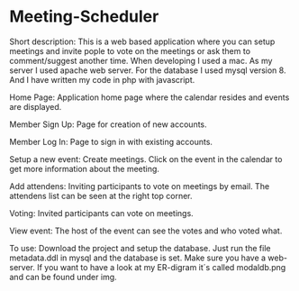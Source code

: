 # Meeting-Scheduler

Short description: 
This is a web based application where you can setup meetings and invite pople to vote on the meetings or ask them to comment/suggest another time. When developing I used a mac. As my server I used apache web server. For the database I used mysql version 8. And I have written my code in php with javascript.

Home Page:
Application home page where the calendar resides and events are displayed.

Member Sign Up:
Page for creation of new accounts.

Member Log In:
Page to sign in with existing accounts.

Setup a new event:
Create meetings. Click on the event in the calendar to get more information about the meeting.

Add attendens:
Inviting participants to vote on meetings by email. The attendens list can be seen at the right top corner.

Voting:
Invited participants can vote on meetings.

View event:
The host of the event can see the votes and who voted what.

To use: 
Download the project and setup the database. Just run the file metadata.ddl in mysql and the database is set. Make sure you have a web-server. If you want to have a look at my ER-digram it´s called modaldb.png and can be found under img. 
